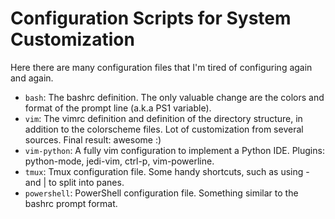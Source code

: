 Configuration Scripts for System Customization
==============================================

Here there are many configuration files that I'm tired 
of configuring again and again.

+ `bash`: The bashrc definition. The only valuable change are the colors and format of the prompt line (a.k.a PS1 variable).
+ `vim`: The vimrc definition and definition of the directory structure, in addition to the colorscheme files. Lot of customization from several sources. Final result: awesome :)
+ `vim-python`: A fully vim configuration to implement a Python IDE. Plugins: python-mode, jedi-vim, ctrl-p, vim-powerline.
+ `tmux`: Tmux configuration file. Some handy shortcuts, such as using - and | to split into panes.
+ `powershell`: PowerShell configuration file. Something similar to the bashrc prompt format.


